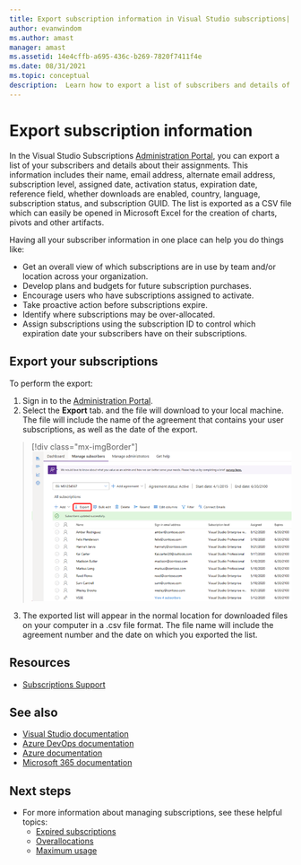 ```yaml
---
title: Export subscription information in Visual Studio subscriptions| Microsoft Docs
author: evanwindom
ms.author: amast
manager: amast
ms.assetid: 14e4cffb-a695-436c-b269-7820f7411f4e
ms.date: 08/31/2021
ms.topic: conceptual
description:  Learn how to export a list of subscribers and details of their subscription assignments.
---
```


# Export subscription information
In the Visual Studio Subscriptions [Administration Portal](https://manage.visualstudio.com), you can export a list of your subscribers and details about their assignments. This information includes their name, email address, alternate email address, subscription level, assigned date, activation status, expiration date, reference field, whether downloads are enabled, country, language, subscription status, and subscription GUID.  The list is exported as a CSV file which can easily be opened in Microsoft Excel for the creation of charts, pivots and other artifacts.

Having all your subscriber information in one place can help you do things like:
- Get an overall view of which subscriptions are in use by team and/or location across your organization.
- Develop plans and budgets for future subscription purchases. 
- Encourage users who have subscriptions assigned to activate.
- Take proactive action before subscriptions expire.  
- Identify where subscriptions may be over-allocated. 
- Assign subscriptions using the subscription ID to control which expiration date your subscribers have on their subscriptions. 

## Export your subscriptions
To perform the export:
1. Sign in to the [Administration Portal](https://manage.visualstudio.com).
2. Select the **Export** tab. and the file will download to your local machine. The file will include the name of the agreement that contains your user subscriptions, as well as the date of the export.
> [!div class="mx-imgBorder"]
> ![Export subscribers](_img/exporting-subscriptions/exporting-subscriptions.png "Click Export to download a complete list of your assigned subscriptions.")
3. The exported list will appear in the normal location for downloaded files on your computer in a .csv file format. The file name will include the agreement number and the date on which you exported the list.  

## Resources
- [Subscriptions Support](https://aka.ms/vsadminhelp)

## See also
- [Visual Studio documentation](/visualstudio/)
- [Azure DevOps documentation](/azure/devops/)
- [Azure documentation](/azure/)
- [Microsoft 365 documentation](/microsoft-365/)

## Next steps
- For more information about managing subscriptions, see these helpful topics:
    - [Expired subscriptions](handle-expired-license.md)
    - [Overallocations](handle-overclaimed-license.md)
    - [Maximum usage](maximum-usage.md)
